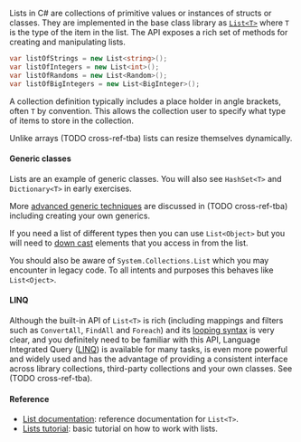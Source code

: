 Lists in C# are collections of primitive values or instances of structs or classes. They are implemented in the base class library as [`List<T>`][lists-docs] where `T` is the type of the item in the list. The API exposes a rich set of methods for creating and manipulating lists.

```csharp
var listOfStrings = new List<string>();
var listOfIntegers = new List<int>();
var listOfRandoms = new List<Random>();
var listOfBigIntegers = new List<BigInteger>();
```

A collection definition typically includes a place holder in angle brackets, often `T` by convention. This allows the collection user to specify what type of items to store in the collection.

Unlike arrays (TODO cross-ref-tba) lists can resize themselves dynamically.

#### Generic classes

Lists are an example of generic classes. You will also see `HashSet<T>` and `Dictionary<T>` in early exercises.

More [advanced generic techniques][generics] are discussed in (TODO cross-ref-tba) including creating your own generics.

If you need a list of different types then you can use `List<Object>` but you will need to [down cast][casting] elements that you access in from the list.

You should also be aware of `System.Collections.List` which you may encounter in legacy code. To all intents and purposes this behaves like `List<Oject>`.

#### LINQ

Although the built-in API of `List<T>` is rich (including mappings and filters such as `ConvertAll`, `FindAll` and `Foreach`) and its [looping syntax][for-each] is very clear, and you definitely need to be familiar with this API, Language Integrated Query ([LINQ][linq]) is available for many tasks, is even more powerful and widely used and has the advantage of providing a consistent interface across library collections, third-party collections and your own classes. See (TODO cross-ref-tba).

#### Reference

- [List documentation][lists-docs]: reference documentation for `List<T>`.
- [Lists tutorial][lists-tutorial]: basic tutorial on how to work with lists.

[lists-docs]: https://docs.microsoft.com/en-us/dotnet/api/system.collections.generic.list-1?view=netcore-3.1
[lists-tutorial]: https://csharp.net-tutorials.com/collections/lists/
[generics]: https://docs.microsoft.com/en-us/dotnet/csharp/programming-guide/generics/
[casting]: https://docs.microsoft.com/en-us/dotnet/csharp/programming-guide/types/casting-and-type-conversions
[linq]: https://docs.microsoft.com/en-us/dotnet/csharp/programming-guide/concepts/linq/
[for-each]: https://docs.microsoft.com/en-us/dotnet/csharp/language-reference/keywords/foreach-in
